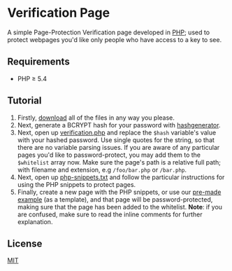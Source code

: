 # Verification Page
A simple Page-Protection Verification page developed in [PHP](https://secure.php.net/); used to protect webpages you'd like only people who have access to a key to see.

## Requirements
* PHP ≥ 5.4

## Tutorial
1. Firstly, [download](https://github.com/henry7720/Verification-Page/archive/master.zip) all of the files in any way you please.
2. Next, generate a BCRYPT hash for your password with [hashgenerator](hashgenerator.php).
2. Next, open up [verification.php](verification.php) and replace the `$hash` variable's value with your hashed password. Use single quotes for the string, so that there are no variable parsing issues. 
If you are aware of any particular pages you'd like to password-protect, you may add them to the `$whitelist` array now. Make sure the page's path is a relative full path; with filename and extension, e.g `/foo/bar.php` or `/bar.php`.
3. Next, open up [php-snippets.txt](php-snippets.md) and follow the particular instructions for using the PHP snippets to protect pages.
4. Finally, create a new page with the PHP snippets, or use our [pre-made example](index.php) (as a template), and that page will be password-protected, making sure that the page has been added to the whitelist.
**Note**: if you are confused, make sure to read the inline comments for further explanation.

## License
[MIT](LICENSE.txt)

